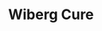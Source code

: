 ---
title: Wiberg Cure
price: $18.83
description: Cum sociis natoque penatibus et magnis dis parturient montes, nascetur ridiculus mus. Vivamus vestibulum sagittis sapien. Cum sociis natoque penatibus et magnis dis parturient montes, nascetur ridiculus mus.
image: https://dummyimage.com/100x250.png/5fa2dd/ffffff
---